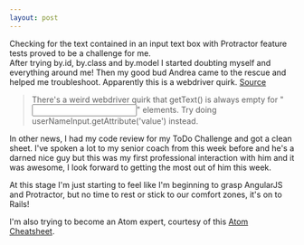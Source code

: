 ```yaml
---
layout: post
---
```

Checking for the text contained in an input text box with Protractor feature tests proved to be a challenge for me.  
After trying by.id, by.class and by.model I started doubting myself and everything around me!  Then my good bud Andrea came to the rescue and helped me troubleshoot.  Apparently this is a webdriver quirk.  [Source](https://github.com/angular/protractor/issues/140#issuecomment-25654606)

>There's a weird webdriver quirk that getText() is always empty for "<input>" elements. Try doing userNameInput.getAttribute('value') instead.

<!--more-->

In other news, I had my code review for my ToDo Challenge and got a clean sheet.  I've spoken a lot to my senior coach from this week before and he's a darned nice guy but this was my first professional interaction with him and it was awesome, I look forward to getting the most out of him this week.

At this stage I'm just starting to feel like I'm beginning to grasp AngularJS and Protractor, but no time to rest or stick to our comfort zones, it's on to Rails!

I'm also trying to become an Atom expert, courtesy of this [Atom Cheatsheet](http://d2wy8f7a9ursnm.cloudfront.net/atom-editor-cheat-sheet.pdf).
